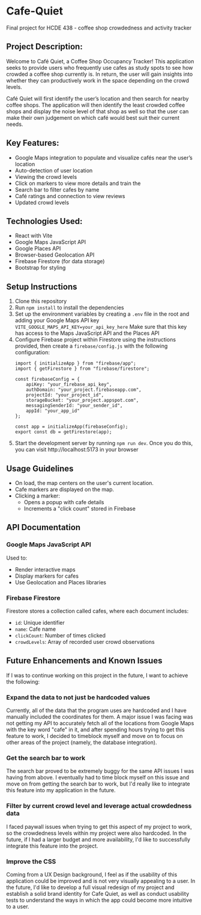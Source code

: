 # Cafe-Quiet
Final project for HCDE 438 - coffee shop crowdedness and activity tracker

## Project Description:
Welcome to Café Quiet, a Coffee Shop Occupancy Tracker! This application seeks to provide users who frequently use cafes as study spots to see how crowded a coffee shop currently is. In return, the user will gain insights into whether they can productively work in the space depending on the crowd levels. 

Café Quiet will first identify the user’s location and then search for nearby coffee shops. The application will then identify the least crowded coffee shops and display the noise level of that shop as well so that the user can make their own judgement on which café would best suit their current needs. 

## Key Features:
- Google Maps integration to populate and visualize cafés near the user’s location
- Auto-detection of user location
- Viewing the crowd levels
- Click on markers to view more details and train the 
- Search bar to filter cafes by name
- Café ratings and connection to view reviews
- Updated crowd levels

## Technologies Used:
- React with Vite
- Google Maps JavaScript API
- Google Places API
- Browser-based Geolocation API 
- Firebase Firestore (for data storage)
- Bootstrap for styling

## Setup Instructions
1. Clone this repository
2. Run <code>npm install</code> to install the dependencies
3. Set up the environment variables by creating a <code>.env</code> file in the root and adding your Google Maps API key
    <code>VITE_GOOGLE_MAPS_API_KEY=your_api_key_here</code>
    Make sure that this key has access to the Maps JavaScript API and the Places API
4. Configure Firebase project within Firestore using the instructions provided, then create a <code>firebase/config.js</code> with the following configuration:
    ```
    import { initializeApp } from "firebase/app";
    import { getFirestore } from "firebase/firestore";

    const firebaseConfig = {
        apiKey: "your_firebase_api_key",
        authDomain: "your_project.firebaseapp.com",
        projectId: "your_project_id",
        storageBucket: "your_project.appspot.com",
        messagingSenderId: "your_sender_id",
        appId: "your_app_id"
    };

    const app = initializeApp(firebaseConfig);
    export const db = getFirestore(app);
    ```
5. Start the development server by running <code>npm run dev</code>. Once you do this, you can visit http://localhost:5173 in your browser

## Usage Guidelines
- On load, the map centers on the user's current location.
- Cafe markers are displayed on the map.
- Clicking a marker:
    - Opens a popup with cafe details
    - Increments a "click count" stored in Firebase

## API Documentation
### Google Maps JavaScript API
Used to:
- Render interactive maps
- Display markers for cafes
- Use Geolocation and Places libraries

### Firebase Firestore
Firestore stores a collection called cafes, where each document includes:
- <code>id</code>: Unique identifier
- <code>name</code>: Cafe name
- <code>clickCount</code>: Number of times clicked
- <code>crowdLevels</code>: Array of recorded user crowd observations

## Future Enhancements and Known Issues
If I was to continue working on this project in the future, I want to achieve the following:
### Expand the data to not just be hardcoded values
Currently, all of the data that the program uses are hardcoded and I have manually included the coordinates for them. A major issue I was facing was not getting my API to accurately fetch all of the locations from Google Maps with the key word "cafe" in it, and after spending hours trying to get this feature to work, I decided to timeblock myself and move on to focus on other areas of the project (namely, the database integration). 

### Get the search bar to work
The search bar proved to be extremely buggy for the same API issues I was having from above. I eventually had to time block myself on this issue and move on from getting the search bar to work, but I'd really like to integrate this feature into my application in the future.

### Filter by current crowd level and leverage actual crowdedness data
I faced paywall issues when trying to get this aspect of my project to work, so the crowdedness levels within my project were also hardcoded. In the future, if I had a larger budget and more availability, I'd like to successfully integrate this feature into the project. 

### Improve the CSS
Coming from a UX Design background, I feel as if the usability of this application could be improved and is not very visually appealing to a user. In the future, I'd like to develop a full visual redesign of my project and establish a solid brand identity for Cafe Quiet, as well as conduct usability tests to understand the ways in which the app could become more intuitive to a user. 